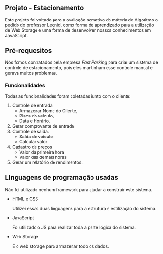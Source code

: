 ## **Projeto - Estacionamento**

Este projeto foi voltado para a avaliação somativa da máteria de Algoritmo a pedido do professor Leonid, como forma de aprendizado para a utilização de Web Storage e uma forma de desenvolver nossos conhecimentos em JavaScript.

##  Pré-requesitos

Nós fomos contratados pela empresa *Fast Parking* para criar um sistema de controle de estacionamento, pois eles mantinham esse controle manual e gerava muitos problemas.

### Funcionalidades

Todas as funcionalidades foram coletadas junto com o cliente:

1. Controle de entrada
    * Armazenar Nome do Cliente, 
    * Placa do veículo, 
    * Data e Horário. 
2. Gerar comprovante de entrada
3. Controle de saída. 
    * Saída do veiculo
    * Calcular valor 
4. Cadastro de preços
    * Valor da primeira hora 
    * Valor das demais horas  
5. Gerar um relatório de rendimentos. 

## Linguagens de programação usadas

Não foi utilizado nenhum framework para ajudar a construir este sistema.

* HTML e CSS

    Utilizei essas duas linguagens para a estrutura e estilização do sistema.

* JavaScript

    Foi utilizado o JS para realizar toda a parte lógica do sistema.

* Web Storage

    E o web storage para armazenar todo os dados.

